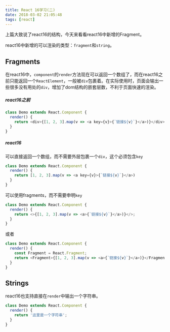 ```yaml
---
title: React 16学习(二)
date: 2018-03-02 21:05:48
tags: [react]
---
```


上篇大致说了react16的结构，今天来看看react16中新增的Fragment。

react16中新增的可以渲染的类型：`fragment`和`string`。

## Fragments

在react16中，`component`的`render`方法现在可以返回一个数组了，而在react16之前只能返回一个`ReactElement`，一般被`div`包裹着。在实际使用时，页面会输出一些很多没有用处的`div`，增加了dom结构的嵌套层数，不利于页面快速的渲染。

##### react16之前

```javascript
class Demo extends React.Component {
  render() {
    return <div>{[1, 2, 3].map(v => <a key={v}>{`链接${v}`}</a>)}</div>;
  }
}
```
<!--more-->
##### react16

可以直接返回一个数组，而不需要外层包裹一个`div`，这个必须包含`key`

```javascript
class Demo extends React.Component {
  render() {
    return [1, 2, 3].map(v => <a key={v}>{`链接${v}`}</a>)
  }
}
```

可以使用fragments，而不需要申明`key`

```javascript
class Demo extends React.Component {
  render() {
    return <>{[1, 2, 3].map(v => <a>{`链接${v}`}</a>)}</>;
  }
}
```

或者

```javascript
class Demo extends React.Component {
  render() {
    const Fragment = React.Fragment;
    return <Fragment>{[1, 2, 3].map(v => <a>{`链接${v}`}</a>)}</Fragment>;
  }
}
```

## Strings

react16也支持直接在`render`中输出一个字符串。

```javascript
class Demo extends React.Component {
  render() {
    return '这里是一个字符串';
  }
}
```


